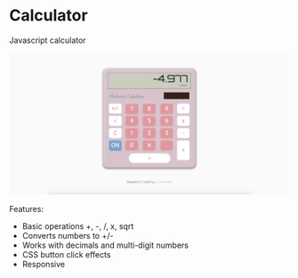 # Calculator
Javascript calculator

<div align="center">
<img src="https://github.com/LizDominguez/Calculator/blob/master/screenShot.png" alt="preview">
</div>


Features:
* Basic operations +, -, /, x, sqrt
* Converts numbers to +/- 
* Works with decimals and multi-digit numbers
* CSS button click effects
* Responsive 
